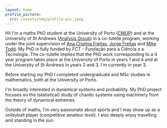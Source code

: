 ```yaml
---
layout: home
profile_picture:
  src: /assets/img/profile-pic.jpeg
---
```


<p> Hi! I'm a maths PhD student at the University of Porto (<a href="https://www.cmup.pt">CMUP</a>) and at the University of St Andrews (<a href="http://www-maths.mcs.st-andrews.ac.uk/pg/pure/Analysis/index.html">Analysis Group</a>) in a co-tutelle program, working under the joint supervision of <a href="https://www.fep.up.pt/docentes/amoreira/">Ana Cristina Freitas</a>, <a href="https://www.fc.up.pt/pessoas/jmfreita/">Jorge Freitas</a> and <a href="http://www.mcs.st-and.ac.uk/~miket/">Mike Todd</a>. My PhD is fully funded by FCT - Fundação para a Ciência e a Tecnologia. The co-tutelle implies that the PhD work corresponding to a 4 year program takes place at the University of Porto in years 1 and 4 and at the University of St Andrews in years 2 and 3. I'm currently in year 3.</p>
  
<p> Before starting my PhD I completed undergraduate and MSc studies in mathematics, both at the University of Porto.</p>
  
<p> I'm broadly interested in dynamical systems and probability. My PhD project focuses on the (statistical) study of chaotic systems using machinery from the theory of dynamical extremes.</p>

<p> Outside of maths, I'm very passionate about sports and I may show up as a volleyball player (competitive amateur level). I also deeply enjoy travelling and standing in the sun.</p>


